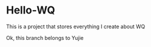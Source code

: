 # Hello-WQ
This is a project that stores everything I create about WQ 

Ok, this branch belongs to Yujie
